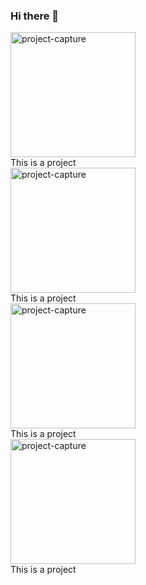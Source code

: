 ### Hi there 👋
<head>
<link rel='stylesheet' href='./style.css'>
</head>
<div >
  <img alt= 'project-capture' src="https://gh-profile-readme.s3.amazonaws.com/knews.png" height='200px' >
  <div>
     This is a project
  </div>
</div>
<div >
  <img alt= 'project-capture' src="https://gh-profile-readme.s3.amazonaws.com/pigout.png" height='200px' >
  <div>
     This is a project
  </div>
</div>
<div >
  <img alt= 'project-capture' src="https://gh-profile-readme.s3.amazonaws.com/pbrain.png" height='200px' >
  <div>
     This is a project
  </div>
</div>
<div >
  <img alt= 'project-capture' src="https://gh-profile-readme.s3.amazonaws.com/goodfilms.png" height='200px' >
  <div>
     This is a project
  </div>
</div>

<!--
**johnshivers3/johnshivers3** is a ✨ _special_ ✨ repository because its `README.md` (this file) appears on your GitHub profile.

Here are some ideas to get you started:

- 🔭 I’m currently working on ...
- 🌱 I’m currently learning ...
- 👯 I’m looking to collaborate on ...
- 🤔 I’m looking for help with ...
- 💬 Ask me about ...
- 📫 How to reach me: ...
- 😄 Pronouns: ...
- ⚡ Fun fact: ...
-->
